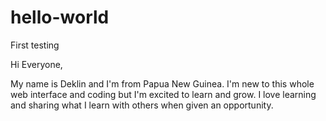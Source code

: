# hello-world
First testing

Hi Everyone,

My name is Deklin and I'm from Papua New Guinea. 
I'm new to this whole web interface and coding but I'm excited to learn and grow.
I love learning and sharing what I learn with others when given an opportunity.
